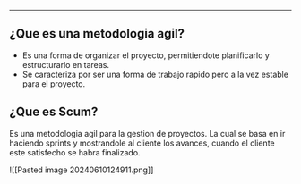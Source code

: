 
---
## ¿Que es una metodologia agil?

- Es una forma de organizar el proyecto, permitiendote planificarlo y estructurarlo en tareas. 
- Se caracteriza por ser una forma de trabajo rapido pero a la vez estable para el proyecto.

## ¿Que es Scum? 
Es una metodologia agil para la gestion de proyectos. La cual se basa en ir haciendo sprints y mostrandole al cliente los avances, cuando el cliente este satisfecho se habra finalizado.

![[Pasted image 20240610124911.png]]
